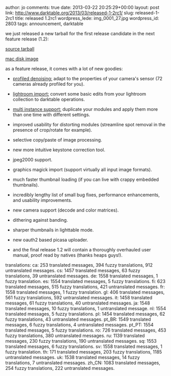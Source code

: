 author: jo
comments: true
date: 2013-03-22 20:25:29+00:00
layout: post
link: http://www.darktable.org/2013/03/released-1-2rc1/
slug: released-1-2rc1
title: released 1.2rc1
wordpress_lede: img_0001_27.jpg
wordpress_id: 2803
tags: announcement, darktable

we just released a new tarball for the first release candidate in the next feature release (1.2):

[source tarball](http://sourceforge.net/projects/darktable/files/darktable/1.2/darktable-1.2~rc1.tar.xz/download)

[mac disk image](http://sourceforge.net/projects/darktable/files/darktable/1.2/darktable-1.2~rc1.dmg/download)

as a feature release, it comes with a lot of new goodies:



	
  * [profiled denoising:](http://www.darktable.org/2012/12/profiling-sensor-and-photon-noise/) adapt to the properties of your camera's sensor (72 cameras already profiled for you).

	
  * [lightroom import:](http://www.darktable.org/2013/02/importing-lightroom-development/) convert some basic edits from your lightroom collection to darktable operations.

	
  * [multi instance support:](http://www.darktable.org/2013/02/multi-instances/) duplicate your modules and apply them more than one time with different settings.

	
  * improved usability for distorting modules (streamline spot removal in the presence of crop/rotate for example).

	
  * selective copy/paste of image processing.

	
  * new more intuitive keystone correction tool.

	
  * jpeg2000 support.

	
  * graphics magick import (support virtually all input image formats).

	
  * much faster thumbnail loading (if you can live with crappy embedded thumbnails).

	
  * incredibly lengthy list of small bug fixes, performance enhancements, and usability improvements.

	
  * new camera support (decode and color matrices).

	
  * dithering against banding.

	
  * sharper thumbnails in lighttable mode.

	
  * new oauth2 based picasa uploader.

	
  * and the final release 1.2 will contain a thoroughly overhauled user manual, proof read by natives (thanks heaps guys!).


translations:
ca: 253 translated messages, 394 fuzzy translations, 912 untranslated messages.
cs: 1457 translated messages, 63 fuzzy translations, 39 untranslated messages.
de: 1558 translated messages, 1 fuzzy translation.
es: 1554 translated messages, 5 fuzzy translations.
fi: 623 translated messages, 515 fuzzy translations, 421 untranslated messages.
fr: 1558 translated messages, 1 fuzzy translation.
gl: 406 translated messages, 561 fuzzy translations, 592 untranslated messages.
it: 1458 translated messages, 61 fuzzy translations, 40 untranslated messages.
ja: 1548 translated messages, 10 fuzzy translations, 1 untranslated message.
nl: 1554 translated messages, 5 fuzzy translations.
pl: 1454 translated messages, 62 fuzzy translations, 43 untranslated messages.
pt_BR: 1549 translated messages, 6 fuzzy translations, 4 untranslated messages.
pt_PT: 1554 translated messages, 5 fuzzy translations.
ro: 726 translated messages, 453 fuzzy translations, 380 untranslated messages.
ru: 1139 translated messages, 230 fuzzy translations, 190 untranslated messages.
sq: 1553 translated messages, 6 fuzzy translations.
sv: 1558 translated messages, 1 fuzzy translation.
th: 171 translated messages, 203 fuzzy translations, 1185 untranslated messages.
uk: 1538 translated messages, 14 fuzzy translations, 7 untranslated messages.
zh_CN: 1083 translated messages, 254 fuzzy translations, 222 untranslated messages.
